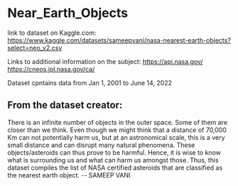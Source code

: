 # Near_Earth_Objects
link to dataset on Kaggle.com: https://www.kaggle.com/datasets/sameepvani/nasa-nearest-earth-objects?select=neo_v2.csv

Links to additional information on the subject: 
https://api.nasa.gov/
https://cneos.jpl.nasa.gov/ca/

Dataset cpntains data from Jan 1, 2001 to June 14, 2022

## From the dataset creator:
There is an infinite number of objects in the outer space. Some of them are closer than we think. Even though we might think that a distance of 70,000 Km can not potentially harm us, but at an astronomical scale, this is a very small distance and can disrupt many natural phenomena. These objects/asteroids can thus prove to be harmful. Hence, it is wise to know what is surrounding us and what can harm us amongst those. Thus, this dataset compiles the list of NASA certified asteroids that are classified as the nearest earth object. -- SAMEEP VANI